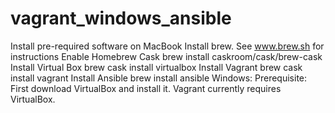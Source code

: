 # vagrant_windows_ansible
Install pre-required software on MacBook
Install brew. See www.brew.sh for instructions
Enable Homebrew Cask
brew install caskroom/cask/brew-cask
Install Virtual Box
brew cask install virtualbox
Install Vagrant
brew cask install vagrant
Install Ansible
brew install ansible
Windows: Prerequisite: First download VirtualBox and install it. Vagrant currently requires VirtualBox.
